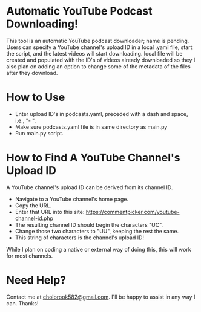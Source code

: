 # Automatic YouTube Podcast Downloading!
This tool is an automatic YouTube podcast downloader; name is pending. Users can specify a YouTube channel's upload ID in a local .yaml file, start the script, and the latest videos will start downloading. local file will be created and populated with the ID's of videos already downloaded so they I also plan on adding an option to change some of the metadata of the files after they download.

# How to Use
- Enter upload ID's in podcasts.yaml, preceded with a dash and space, i.e., "- ".
- Make sure podcasts.yaml file is in same directory as main.py
- Run main.py script.

# How to Find A YouTube Channel's Upload ID
A YouTube channel's upload ID can be derived from its channel ID.
- Navigate to a YouTube channel's home page.
- Copy the URL.
- Enter that URL into this site: https://commentpicker.com/youtube-channel-id.php
- The resulting channel ID should begin the characters "UC".
- Change those two characters to "UU", keeping the rest the same.
- This string of characters is the channel's upload ID!

While I plan on coding a native or external way of doing this, this will work for most channels.

# Need Help?
Contact me at cholbrook582@gmail.com.
I'll be happy to assist in any way I can. Thanks!
